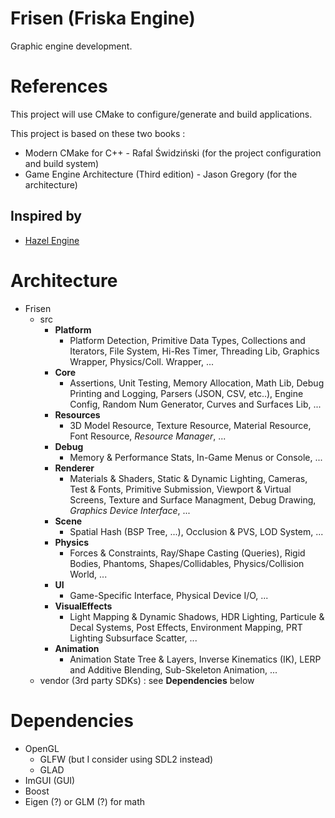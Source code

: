 # Frisen (Friska Engine)
Graphic engine development. 

# References

This project will use CMake to configure/generate and build applications.

This project is based on these two books :
- Modern CMake for C++ - Rafal Świdziński (for the project configuration and build system) 
- Game Engine Architecture (Third edition) - Jason Gregory (for the architecture)

## Inspired by 
- [Hazel Engine](https://github.com/TheCherno/Hazel/tree/master)

# Architecture

- Frisen 
  - src
    - **Platform**
      - Platform Detection, Primitive Data Types, Collections and Iterators, File System, Hi-Res Timer, Threading Lib, Graphics Wrapper, Physics/Coll. Wrapper, ... 
    - **Core**
      - Assertions, Unit Testing, Memory Allocation, Math Lib, Debug Printing and Logging, Parsers (JSON, CSV, etc..), Engine Config, Random Num Generator, Curves and Surfaces Lib, ...
    - **Resources**
      - 3D Model Resource, Texture Resource, Material Resource, Font Resource, *Resource Manager*, ...
    - **Debug**
      - Memory & Performance Stats, In-Game Menus or Console, ...  
    - **Renderer**
      - Materials & Shaders, Static & Dynamic Lighting, Cameras, Test & Fonts, Primitive Submission, Viewport & Virtual Screens, Texture and Surface Managment, Debug Drawing, *Graphics Device Interface*, ...
    - **Scene**
      - Spatial Hash (BSP Tree, ...), Occlusion & PVS, LOD System, ...
    - **Physics**
      - Forces & Constraints, Ray/Shape Casting (Queries), Rigid Bodies, Phantoms, Shapes/Collidables, Physics/Collision World, ...
    - **UI**
      - Game-Specific Interface, Physical Device I/O, ...   
    - **VisualEffects**
      - Light Mapping & Dynamic Shadows, HDR Lighting, Particule & Decal Systems, Post Effects, Environment Mapping, PRT Lighting Subsurface Scatter, ...  
    - **Animation**
      - Animation State Tree & Layers, Inverse Kinematics (IK), LERP and Additive Blending, Sub-Skeleton Animation, ...    
  - vendor (3rd party SDKs) : see **Dependencies** below

# Dependencies

- OpenGL
  - GLFW (but I consider using SDL2 instead) 
  - GLAD
- ImGUI (GUI)
- Boost 
- Eigen (?) or GLM (?) for math



